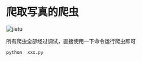 # 爬取写真的爬虫

![jietu](https://gitee.com/mytuchuang/tuchuang/blob/master/img/jietu.png)

所有爬虫全部经过调试，直接使用一下命令运行爬虫即可

```
python  xxx.py
```

